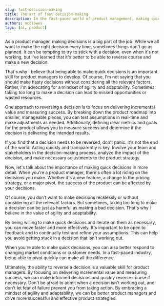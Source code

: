 ```yaml
---
slug: fast-decision-making
title: The art of fast decision-making
description: In the fast-paced world of product management, making quick decisions is essential to success. Learn why being agile and adaptable, measuring success, and reversing decisions when necessary can help you drive effective product strategies.
authors: mcclowes
tags: [ai, product]
---
```


As a product manager, making decisions is a big part of the job. While we all want to make the right decision every time, sometimes things don't go as planned. It can be tempting to try to stick with a decision, even when it's not working, but I've learned that it's better to be able to reverse course and make a new decision.

<!--truncate-->

That's why I believe that being able to make quick decisions is an important skill for product managers to develop. Of course, I'm not saying that you should make hasty decisions without considering all the relevant factors. Rather, I'm advocating for a mindset of agility and adaptability. Sometimes, taking too long to make a decision can lead to missed opportunities or wasted resources.

One approach to reversing a decision is to focus on delivering incremental value and measuring success. By breaking down the product roadmap into smaller, manageable pieces, you can test assumptions in real-time and make adjustments as needed. Additionally, defining clear metrics and goals for the product allows you to measure success and determine if the decision is delivering the intended results.

If you find that a decision needs to be reversed, don't panic. It's not the end of the world! Acting quickly and transparently is key. Involve your team and stakeholders in the decision-making process, analyze the impact of the decision, and make necessary adjustments to the product strategy.

Now, let's talk about the importance of making quick decisions in more detail. When you're a product manager, there's often a lot riding on the decisions you make. Whether it's a new feature, a change to the pricing strategy, or a major pivot, the success of the product can be affected by your decisions.

Of course, you don't want to make decisions recklessly or without considering all the relevant factors. But sometimes, taking too long to make a decision can be just as harmful as making a bad decision. That's why I believe in the value of agility and adaptability.

By being willing to make quick decisions and iterate on them as necessary, you can move faster and more effectively. It's important to be open to feedback and to continually test and refine your assumptions. This can help you avoid getting stuck in a decision that isn't working out.

When you're able to make quick decisions, you can also better respond to changing market conditions or customer needs. In a fast-paced industry, being able to pivot quickly can make all the difference.

Ultimately, the ability to reverse a decision is a valuable skill for product managers. By focusing on delivering incremental value and measuring success, we can make informed decisions and quickly reverse course if necessary. Don't be afraid to admit when a decision isn't working out, and don't let fear of failure prevent you from taking action. By embracing a mindset of agility and adaptability, we can be better product managers and drive more successful and effective product strategies.